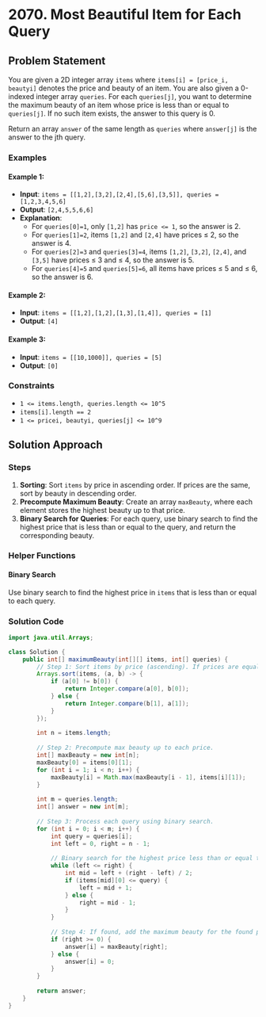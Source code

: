 # 2070. Most Beautiful Item for Each Query

## Problem Statement

You are given a 2D integer array `items` where `items[i] = [price_i, beautyi]` denotes the price and beauty of an item. You are also given a 0-indexed integer array `queries`. For each `queries[j]`, you want to determine the maximum beauty of an item whose price is less than or equal to `queries[j]`. If no such item exists, the answer to this query is 0.

Return an array `answer` of the same length as `queries` where `answer[j]` is the answer to the jth query.

### Examples

#### Example 1:
- **Input**: `items = [[1,2],[3,2],[2,4],[5,6],[3,5]], queries = [1,2,3,4,5,6]`
- **Output**: `[2,4,5,5,6,6]`
- **Explanation**:
  - For `queries[0]=1`, only `[1,2]` has `price <= 1`, so the answer is 2.
  - For `queries[1]=2`, items `[1,2]` and `[2,4]` have prices ≤ 2, so the answer is 4.
  - For `queries[2]=3` and `queries[3]=4`, items `[1,2]`, `[3,2]`, `[2,4]`, and `[3,5]` have prices ≤ 3 and ≤ 4, so the answer is 5.
  - For `queries[4]=5` and `queries[5]=6`, all items have prices ≤ 5 and ≤ 6, so the answer is 6.

#### Example 2:
- **Input**: `items = [[1,2],[1,2],[1,3],[1,4]], queries = [1]`
- **Output**: `[4]`

#### Example 3:
- **Input**: `items = [[10,1000]], queries = [5]`
- **Output**: `[0]`

### Constraints
- `1 <= items.length, queries.length <= 10^5`
- `items[i].length == 2`
- `1 <= pricei, beautyi, queries[j] <= 10^9`

## Solution Approach

### Steps
1. **Sorting**: Sort `items` by price in ascending order. If prices are the same, sort by beauty in descending order.
2. **Precompute Maximum Beauty**: Create an array `maxBeauty`, where each element stores the highest beauty up to that price.
3. **Binary Search for Queries**: For each query, use binary search to find the highest price that is less than or equal to the query, and return the corresponding beauty.

### Helper Functions
#### Binary Search
Use binary search to find the highest price in `items` that is less than or equal to each query.

### Solution Code
```java
import java.util.Arrays;

class Solution {
    public int[] maximumBeauty(int[][] items, int[] queries) {
        // Step 1: Sort items by price (ascending). If prices are equal, sort by beauty (descending).
        Arrays.sort(items, (a, b) -> {
            if (a[0] != b[0]) {
                return Integer.compare(a[0], b[0]);
            } else {
                return Integer.compare(b[1], a[1]);
            }
        });
        
        int n = items.length;
        
        // Step 2: Precompute max beauty up to each price.
        int[] maxBeauty = new int[n];
        maxBeauty[0] = items[0][1];
        for (int i = 1; i < n; i++) {
            maxBeauty[i] = Math.max(maxBeauty[i - 1], items[i][1]);
        }
        
        int m = queries.length;
        int[] answer = new int[m];
        
        // Step 3: Process each query using binary search.
        for (int i = 0; i < m; i++) {
            int query = queries[i];
            int left = 0, right = n - 1;
            
            // Binary search for the highest price less than or equal to the query.
            while (left <= right) {
                int mid = left + (right - left) / 2;
                if (items[mid][0] <= query) {
                    left = mid + 1;
                } else {
                    right = mid - 1;
                }
            }
            
            // Step 4: If found, add the maximum beauty for the found price to answer.
            if (right >= 0) {
                answer[i] = maxBeauty[right];
            } else {
                answer[i] = 0;
            }
        }
        
        return answer;
    }
}

